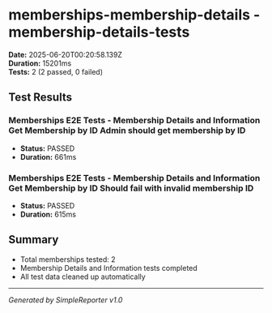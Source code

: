 # memberships-membership-details - membership-details-tests

**Date:** 2025-06-20T00:20:58.139Z  
**Duration:** 15201ms  
**Tests:** 2 (2 passed, 0 failed)

## Test Results


### Memberships E2E Tests - Membership Details and Information Get Membership by ID Admin should get membership by ID
- **Status:** PASSED
- **Duration:** 661ms



### Memberships E2E Tests - Membership Details and Information Get Membership by ID Should fail with invalid membership ID
- **Status:** PASSED
- **Duration:** 615ms



## Summary

- Total memberships tested: 2
- Membership Details and Information tests completed
- All test data cleaned up automatically

---
*Generated by SimpleReporter v1.0*
